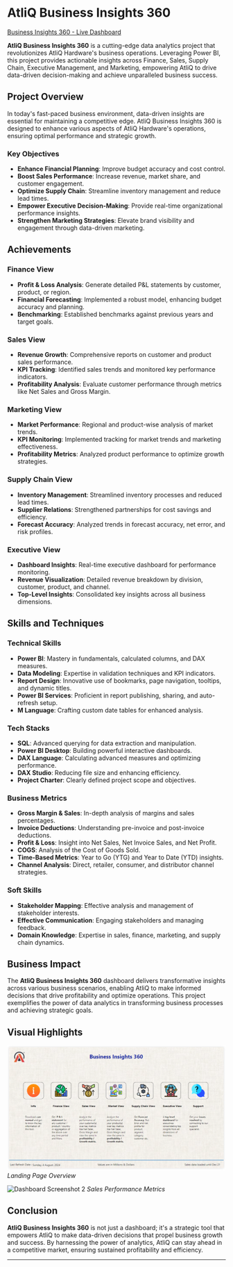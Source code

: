 # AtliQ Business Insights 360 

[Business Insights 360 - Live Dashboard](https://app.powerbi.com/view?r=eyJrIjoiMTcyYjA2YTUtNjkyMS00ZDNiLWE0MjItOGEyNDFkYTRiMTBiIiwidCI6ImM2ZTU0OWIzLTVmNDUtNDAzMi1hYWU5LWQ0MjQ0ZGM1YjJjNCJ9)

**AtliQ Business Insights 360** is a cutting-edge data analytics project that revolutionizes AtliQ Hardware's business operations. Leveraging Power BI, this project provides actionable insights across Finance, Sales, Supply Chain, Executive Management, and Marketing, empowering AtliQ to drive data-driven decision-making and achieve unparalleled business success.

## Project Overview

In today's fast-paced business environment, data-driven insights are essential for maintaining a competitive edge. AtliQ Business Insights 360 is designed to enhance various aspects of AtliQ Hardware's operations, ensuring optimal performance and strategic growth.

### Key Objectives

- **Enhance Financial Planning**: Improve budget accuracy and cost control.
- **Boost Sales Performance**: Increase revenue, market share, and customer engagement.
- **Optimize Supply Chain**: Streamline inventory management and reduce lead times.
- **Empower Executive Decision-Making**: Provide real-time organizational performance insights.
- **Strengthen Marketing Strategies**: Elevate brand visibility and engagement through data-driven marketing.

## Achievements

### Finance View

- **Profit & Loss Analysis**: Generate detailed P&L statements by customer, product, or region.
- **Financial Forecasting**: Implemented a robust model, enhancing budget accuracy and planning.
- **Benchmarking**: Established benchmarks against previous years and target goals.

### Sales View

- **Revenue Growth**: Comprehensive reports on customer and product sales performance.
- **KPI Tracking**: Identified sales trends and monitored key performance indicators.
- **Profitability Analysis**: Evaluate customer performance through metrics like Net Sales and Gross Margin.

### Marketing View

- **Market Performance**: Regional and product-wise analysis of market trends.
- **KPI Monitoring**: Implemented tracking for market trends and marketing effectiveness.
- **Profitability Metrics**: Analyzed product performance to optimize growth strategies.

### Supply Chain View

- **Inventory Management**: Streamlined inventory processes and reduced lead times.
- **Supplier Relations**: Strengthened partnerships for cost savings and efficiency.
- **Forecast Accuracy**: Analyzed trends in forecast accuracy, net error, and risk profiles.

### Executive View

- **Dashboard Insights**: Real-time executive dashboard for performance monitoring.
- **Revenue Visualization**: Detailed revenue breakdown by division, customer, product, and channel.
- **Top-Level Insights**: Consolidated key insights across all business dimensions.

## Skills and Techniques

### Technical Skills

- **Power BI**: Mastery in fundamentals, calculated columns, and DAX measures.
- **Data Modeling**: Expertise in validation techniques and KPI indicators.
- **Report Design**: Innovative use of bookmarks, page navigation, tooltips, and dynamic titles.
- **Power BI Services**: Proficient in report publishing, sharing, and auto-refresh setup.
- **M Language**: Crafting custom date tables for enhanced analysis.

### Tech Stacks

- **SQL**: Advanced querying for data extraction and manipulation.
- **Power BI Desktop**: Building powerful interactive dashboards.
- **DAX Language**: Calculating advanced measures and optimizing performance.
- **DAX Studio**: Reducing file size and enhancing efficiency.
- **Project Charter**: Clearly defined project scope and objectives.

### Business Metrics

- **Gross Margin & Sales**: In-depth analysis of margins and sales percentages.
- **Invoice Deductions**: Understanding pre-invoice and post-invoice deductions.
- **Profit & Loss**: Insight into Net Sales, Net Invoice Sales, and Net Profit.
- **COGS**: Analysis of the Cost of Goods Sold.
- **Time-Based Metrics**: Year to Go (YTG) and Year to Date (YTD) insights.
- **Channel Analysis**: Direct, retailer, consumer, and distributor channel strategies.

### Soft Skills

- **Stakeholder Mapping**: Effective analysis and management of stakeholder interests.
- **Effective Communication**: Engaging stakeholders and managing feedback.
- **Domain Knowledge**: Expertise in sales, finance, marketing, and supply chain dynamics.

## Business Impact

The **AtliQ Business Insights 360** dashboard delivers transformative insights across various business scenarios, enabling AtliQ to make informed decisions that drive profitability and optimize operations. This project exemplifies the power of data analytics in transforming business processes and achieving strategic goals.

## Visual Highlights

![Dashboard Screenshot 1](https://github.com/AbhishekPurbey02/Power-BI-Business-Insight-360/blob/main/Landing%20Page.png)
*Landing Page Overview*

![Dashboard Screenshot 2](https://www.example.com/dashboard2.jpg) 
*Sales Performance Metrics*

## Conclusion

**AtliQ Business Insights 360** is not just a dashboard; it's a strategic tool that empowers AtliQ to make data-driven decisions that propel business growth and success. By harnessing the power of analytics, AtliQ can stay ahead in a competitive market, ensuring sustained profitability and efficiency.

---

